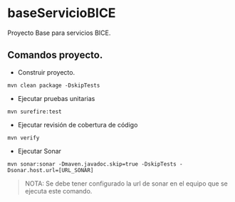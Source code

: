 # baseServicioBICE
Proyecto Base para servicios BICE.

## Comandos proyecto.
* Construir proyecto.
```
mvn clean package -DskipTests
```

* Ejecutar pruebas unitarias
```
mvn surefire:test
```

* Ejecutar revisión de cobertura de código
```
mvn verify
```

* Ejecutar Sonar
```
mvn sonar:sonar -Dmaven.javadoc.skip=true -DskipTests -Dsonar.host.url=[URL_SONAR]
```
> NOTA: Se debe tener configurado la url de sonar en el equipo que se ejecuta este comando.
